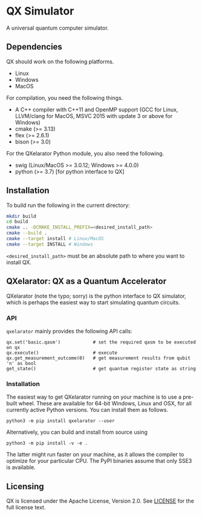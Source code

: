 # QX Simulator

A universal quantum computer simulator.

## Dependencies

QX should work on the following platforms.

 - Linux
 - Windows
 - MacOS

For compilation, you need the following things.

 - A C++ compiler with C++11 and OpenMP support (GCC for Linux, LLVM/clang for
   MacOS, MSVC 2015 with update 3 or above for Windows)
 - cmake (>= 3.13)
 - flex (>= 2.6.1)
 - bison (>= 3.0)

For the QXelarator Python module, you also need the following.

 - swig (Linux/MacOS >= 3.0.12; Windows >= 4.0.0)
 - python (>= 3.7) [for python interface to QX]

## Installation

To build run the following in the current directory:

```sh
mkdir build
cd build
cmake .. -DCMAKE_INSTALL_PREFIX=<desired_install_path>
cmake --build .
cmake --target install # Linux/MacOS
cmake --target INSTALL # Windows
```

`<desired_install_path>` must be an absolute path to where you want to install
QX.


## QXelarator: QX as a Quantum Accelerator

QXelarator (note the typo; sorry) is the python interface to QX simulator,
which is perhaps the easiest way to start simulating quantum circuits.

### API

`qxelarator` mainly provides the following API calls:

    qx.set('basic.qasm')            # set the required qasm to be executed on qx
    qx.execute()                    # execute
    qx.get_measurement_outcome(0)   # get measurement results from qubit 'n' as bool
    get_state()                     # get quantum register state as string


### Installation

The easiest way to get QXelarator running on your machine is to use a pre-built
wheel. These are available for 64-bit Windows, Linux and OSX, for all currently
active Python versions. You can install them as follows.

    python3 -m pip install qxelarator --user

Alternatively, you can build and install from source using

    python3 -m pip install -v -e .

The latter might run faster on your machine, as it allows the compiler to
optimize for your particular CPU. The PyPI binaries assume that only SSE3 is
available.

## Licensing

QX is licensed under the Apache License, Version 2.0. See
[LICENSE](https://github.com/QuTech-Delft/qx-simulator/blob/master/LICENSE) for the full
license text.
